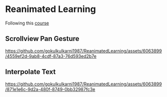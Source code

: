 # Reanimated Learning

Following this [course](https://www.youtube.com/watch?v=yz9E10Dq8Bg&list=PLjHsmVtnAr9TWoMAh-3QMiP7bPUqPFuFZ)

## Scrollview Pan Gesture
https://github.com/gokulkulkarni1987/ReanimatedLearning/assets/6063899/4559ef2d-9ab8-4cdf-87a3-76d593ed2b7e

## Interpolate Text
https://github.com/gokulkulkarni1987/ReanimatedLearning/assets/6063899/871e1e6c-9d2a-480f-8749-0bb32987fc3e

